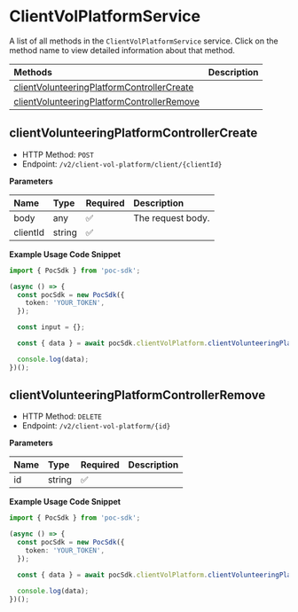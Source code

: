 # ClientVolPlatformService

A list of all methods in the `ClientVolPlatformService` service. Click on the method name to view detailed information about that method.

| Methods                                                                                   | Description |
| :---------------------------------------------------------------------------------------- | :---------- |
| [clientVolunteeringPlatformControllerCreate](#clientvolunteeringplatformcontrollercreate) |             |
| [clientVolunteeringPlatformControllerRemove](#clientvolunteeringplatformcontrollerremove) |             |

## clientVolunteeringPlatformControllerCreate

- HTTP Method: `POST`
- Endpoint: `/v2/client-vol-platform/client/{clientId}`

**Parameters**

| Name     | Type   | Required | Description       |
| :------- | :----- | :------- | :---------------- |
| body     | any    | ✅       | The request body. |
| clientId | string | ✅       |                   |

**Example Usage Code Snippet**

```typescript
import { PocSdk } from 'poc-sdk';

(async () => {
  const pocSdk = new PocSdk({
    token: 'YOUR_TOKEN',
  });

  const input = {};

  const { data } = await pocSdk.clientVolPlatform.clientVolunteeringPlatformControllerCreate('clientId', input);

  console.log(data);
})();
```

## clientVolunteeringPlatformControllerRemove

- HTTP Method: `DELETE`
- Endpoint: `/v2/client-vol-platform/{id}`

**Parameters**

| Name | Type   | Required | Description |
| :--- | :----- | :------- | :---------- |
| id   | string | ✅       |             |

**Example Usage Code Snippet**

```typescript
import { PocSdk } from 'poc-sdk';

(async () => {
  const pocSdk = new PocSdk({
    token: 'YOUR_TOKEN',
  });

  const { data } = await pocSdk.clientVolPlatform.clientVolunteeringPlatformControllerRemove('id');

  console.log(data);
})();
```

<!-- This file was generated by liblab | https://liblab.com/ -->
